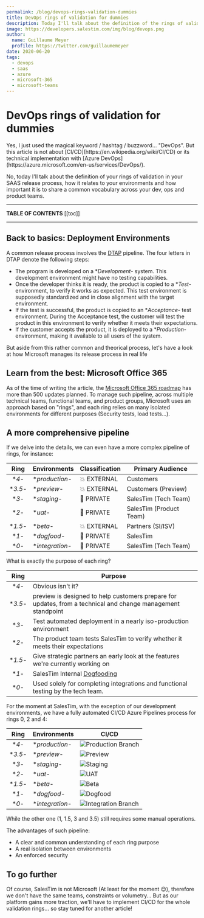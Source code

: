 ```yaml
---
permalink: /blog/devops-rings-validation-dummies
title: DevOps rings of validation for dummies
description: Today I'll talk about the definition of the rings of validation in your SAAS release process, and how important it is to share a common vocabulary across your dev, ops and product teams.
image: https://developers.salestim.com/img/blog/devops.png
author:
  name: Guillaume Meyer
  profile: https://twitter.com/guillaumemeyer
date: 2020-06-20
tags:
  - devops
  - saas
  - azure
  - microsoft-365
  - microsoft-teams
---
```


# DevOps rings of validation for dummies
<BlogHeadline />
Yes, I just used the magical keyword / hashtag / buzzword... "DevOps". But this article is not about [CI/CD](https://en.wikipedia.org/wiki/CI/CD) or its technical implementation with [Azure DevOps](https://azure.microsoft.com/en-us/services/DevOps/).

No, today I'll talk about the definition of your rings of validation in your SAAS release process, how it relates to your environments and how important it is to share a common vocabulary across your dev, ops and product teams.

---

**TABLE OF CONTENTS**
[[toc]]

---

## Back to basics: Deployment Environments
A common release process involves the [DTAP](https://en.wikipedia.org/wiki/Development,_testing,_acceptance_and_production) pipeline. The four letters in DTAP denote the following steps:
- The program is developed on a **Development*- system. This development environment might have no testing capabilities.
- Once the developer thinks it is ready, the product is copied to a **Test*- environment, to verify it works as expected. This test environment is supposedly standardized and in close alignment with the target environment.
- If the test is successful, the product is copied to an **Acceptance*- test environment. During the Acceptance test, the customer will test the product in this environment to verify whether it meets their expectations.
- If the customer accepts the product, it is deployed to a **Production*- environment, making it available to all users of the system.

But aside from this rather common and theorical process, let's have a look at how Microsoft manages its release process in real life

## Learn from the best: Microsoft Office 365
As of the time of writing the article, the [Microsoft Office 365 roadmap](https://www.microsoft.com/en-us/microsoft-365/roadmap?rtc=2&filters=O365) has more than 500 updates planned. To manage such pipeline, across multiple technical teams, functional teams, and product groups, Microsoft uses an approach based on "rings", and each ring relies on many isolated environments for different purposes (Security tests, load tests...).

## A more comprehensive pipeline
If we delve into the details, we can even have a more complex pipeline of rings, for instance:

| Ring | Environments | Classification | Primary Audience |
|:----:|--------------|----------------|------------------|
| **4*- | **production*- | 💥 EXTERNAL | Customers |
| **3.5*- | **preview*- | 💥 EXTERNAL | Customers (Preview) |
| **3*- | **staging*- | 🔐 PRIVATE | SalesTim (Tech Team) |
| **2*- | **uat*- | 🔐 PRIVATE | SalesTim (Product Team) |
| **1.5*- | **beta*- | 💥 EXTERNAL | Partners (SI/ISV) |
| **1*- | **dogfood*- | 🔐 PRIVATE | SalesTim |
| **0*- | **integration*- | 🔐 PRIVATE | SalesTim (Tech Team) |

What is exactly the purpose of each ring?

| Ring | Purpose |
|:----:|---------|
| **4*- | Obvious isn't it? |
| **3.5*- | preview is designed to help customers prepare for updates, from a technical and change management standpoint |
| **3*- | Test automated deployment in a nearly iso-production environment |
| **2*- | The product team tests SalesTim to verify whether it meets their expectations |
| **1.5*- | Give strategic partners an early look at the features we're currently working on |
| **1*- | SalesTim Internal [Dogfooding](https://en.wikipedia.org/wiki/Eating_your_own_dog_food) |
| **0*- | Used solely for completing integrations and functional testing by the tech team. |

For the moment at SalesTim, with the exception of our development environments, we have a fully automated CI/CD Azure Pipelines process for rings 0, 2 and 4:

| Ring | Environments | CI/CD |
|:----:|--------------|-------|
| **4*- | **production*- | ![Production Branch](https://img.shields.io/badge/Production-CD-success.svg?logo=azureDevOps) | 
| **3.5*- | **preview*- | ![Preview](https://img.shields.io/badge/Preview-None-red.svg?logo=azureDevOps) |
| **3*- | **staging*- | ![Staging](https://img.shields.io/badge/Staging-None-red.svg?logo=azureDevOps) |
| **2*- | **uat*- | ![UAT](https://img.shields.io/badge/UAT-CD-success.svg?logo=azureDevOps) |
| **1.5*- | **beta*- | ![Beta](https://img.shields.io/badge/Beta-None-red.svg?logo=azureDevOps) |
| **1*- | **dogfood*- | ![Dogfood](https://img.shields.io/badge/Dogfood-None-red.svg?logo=azureDevOps) |
| **0*- | **integration*- | ![Integration Branch](https://img.shields.io/badge/Integration-CI/CD-success.svg?logo=azureDevOps)  |

While the other one (1, 1.5, 3 and 3.5) still requires some manual operations.  

The advantages of such pipeline:
- A clear and common understanding of each ring purpose
- A real isolation between environments
- An enforced security

## To go further
Of course, SalesTim is not Microsoft (At least for the moment 😉), therefore we don't have the same teams, constraints or volumetry... But as our platform gains more traction, we'll have to implement CI/CD for the whole validation rings... so stay tuned for another article!

<Comments />
